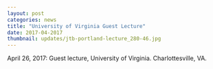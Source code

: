 ```yaml
---
layout: post
categories: news
title: "University of Virginia Guest Lecture"
date: 2017-04-2017
thumbnail: updates/jtb-portland-lecture_280-46.jpg
---
```


April 26, 2017: Guest lecture, University of Virginia. Charlottesville, VA.
